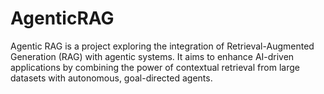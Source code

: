# AgenticRAG
Agentic RAG is a project exploring the integration of Retrieval-Augmented Generation (RAG) with agentic systems. It aims to enhance AI-driven applications by combining the power of contextual retrieval from large datasets with autonomous, goal-directed agents.
